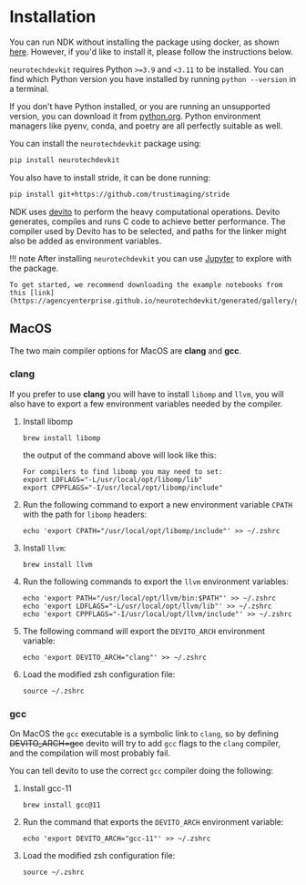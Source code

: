 # Installation

You can run NDK without installing the package using docker, as shown [here](../index.md#running). However, if you'd like to install it, please follow the instructions below.

`neurotechdevkit` requires Python `>=3.9` and `<3.11` to be installed. You can find which Python version you have installed by running `python --version` in a terminal.

If you don't have Python installed, or you are running an unsupported version, you can download it from [python.org](https://www.python.org/downloads/). Python environment managers like pyenv, conda, and poetry are all perfectly suitable as well.

You can install the `neurotechdevkit` package using:

```bash
pip install neurotechdevkit
```

You also have to install stride, it can be done running:

```bash
pip install git+https://github.com/trustimaging/stride
```


NDK uses [devito](https://www.devitoproject.org/devito/) to perform the heavy computational operations. Devito generates, compiles and runs C code to achieve better performance.
The compiler used by Devito has to be selected, and paths for the linker might also be added as environment variables.


!!! note
    After installing `neurotechdevkit` you can use [Jupyter](https://jupyterlab.readthedocs.io/en/stable/) to explore with the package.

    To get started, we recommend downloading the example notebooks from this [link](https://agencyenterprise.github.io/neurotechdevkit/generated/gallery/gallery_jupyter.zip).

## MacOS

The two main compiler options for MacOS are **clang** and **gcc**.

### clang

If you prefer to use **clang** you will have to install `libomp` and `llvm`, you will also have to export a few environment variables needed by the compiler.

1. Install libomp

    ```
    brew install libomp
    ```

    the output of the command above will look like this:

    ```
    For compilers to find libomp you may need to set:
    export LDFLAGS="-L/usr/local/opt/libomp/lib"
    export CPPFLAGS="-I/usr/local/opt/libomp/include"
    ```


1. Run the following command to export a new environment variable `CPATH` with the path for `libomp` headers:

    ```
    echo 'export CPATH="/usr/local/opt/libomp/include"' >> ~/.zshrc
    ```

1. Install `llvm`:

    ```
    brew install llvm
    ```

1. Run the following commands to export the `llvm` environment variables:

    ```
    echo 'export PATH="/usr/local/opt/llvm/bin:$PATH"' >> ~/.zshrc
    echo 'export LDFLAGS="-L/usr/local/opt/llvm/lib"' >> ~/.zshrc
    echo 'export CPPFLAGS="-I/usr/local/opt/llvm/include"' >> ~/.zshrc
    ```

1. The following command will export the `DEVITO_ARCH` environment variable:

    ```
    echo 'export DEVITO_ARCH="clang"' >> ~/.zshrc
    ```

1. Load the modified zsh configuration file:

    ```
    source ~/.zshrc
    ```

### gcc

On MacOS the `gcc` executable is a symbolic link to `clang`, so by defining ~~DEVITO_ARCH=gcc~~ devito will try to add `gcc` flags to the `clang` compiler, and the compilation will most probably fail.

You can tell devito to use the correct `gcc` compiler doing the following:

1. Install gcc-11

    ```
    brew install gcc@11
    ```

1. Run the command that exports the `DEVITO_ARCH` environment variable:

    ```
    echo 'export DEVITO_ARCH="gcc-11"' >> ~/.zshrc
    ```

1. Load the modified zsh configuration file:

    ```
    source ~/.zshrc
    ```